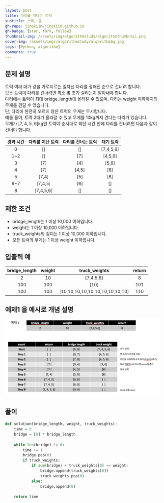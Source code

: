 ```yaml
---
layout: post
title: 다리를 지나는 트럭
subtitle: 스택, 큐
gh-repo: jinokiim/jinokiim.github.io
gh-badge: [star, fork, follow]
thumbnail-img: /assets/img/algorithmstudy/algorithmthumbnail.png
cover-img: /assets/img//algorithmstudy/algorithmbg.jpg
tags: [Python, algorithm]
comments: true
---
```


## 문제 설명
트럭 여러 대가 강을 가로지르는 일차선 다리를 정해진 순으로 건너려 합니다.  
모든 트럭이 다리를 건너려면 최소 몇 초가 걸리는지 알아내야 합니다.  
다리에는 트럭이 최대 bridge_length대 올라갈 수 있으며, 다리는 weight 이하까지의 무게를 견딜 수 있습니다.  
단, 다리에 완전히 오르지 않은 트럭의 무게는 무시합니다.  
예를 들어, 트럭 2대가 올라갈 수 있고 무게를 10kg까지 견디는 다리가 있습니다.  
무게가 [7, 4, 5, 6]kg인 트럭이 순서대로 최단 시간 안에 다리를 건너려면 다음과 같이 건너야 합니다.  

| 경과 시간 | 다리를 지난 트럭 | 다리를 건너는 트럭 | 대기 트럭 |
| :---: | :---: | :---: | :---: |
| 0 | [] | [] | [7,4,5,6] |
| 1~2 | [] | [7] | [4,5,6] |
| 3 | [7] | [4] | [5,6] |
| 4 | [7] | [4,5] | [6] |
| 5 | [7,4] | [5] | [6] |
| 6~7 | [7,4,5] | [6] | [] |
| 8 | [7,4,5,6] | [] | [] |


## 제한 조건
* bridge_length는 1 이상 10,000 이하입니다.
* weight는 1 이상 10,000 이하입니다.
* truck_weights의 길이는 1 이상 10,000 이하입니다.
* 모든 트럭의 무게는 1 이상 weight 이하입니다.

## 입출력 예

| bridge_length | weight | truck_weights | return |
| :---: | :---: | :---: | :---: |
| 2 | 10 | [7,4,5,6] | 8 |
| 100 | 100 | [10] | 101 |
| 100 | 100 |  [10,10,10,10,10,10,10,10,10,10] | 110 |

## 예제1 을 예시로 개념 설명

![ ](/assets/img/algorithmstudy/bridgetruck.png)


## **풀이**

```python
def solution(bridge_length, weight, truck_weights):
    time = 0
    bridge = [0] * bridge_length
    
    while len(bridge) != 0:
        time += 1
        bridge.pop(0)
        if truck_weights:
            if sum(bridge) + truck_weights[0] <= weight:
                bridge.append(truck_weights[0])
                truck_weights.pop(0)
            else:
                bridge.append(0)
            
    return time
```

